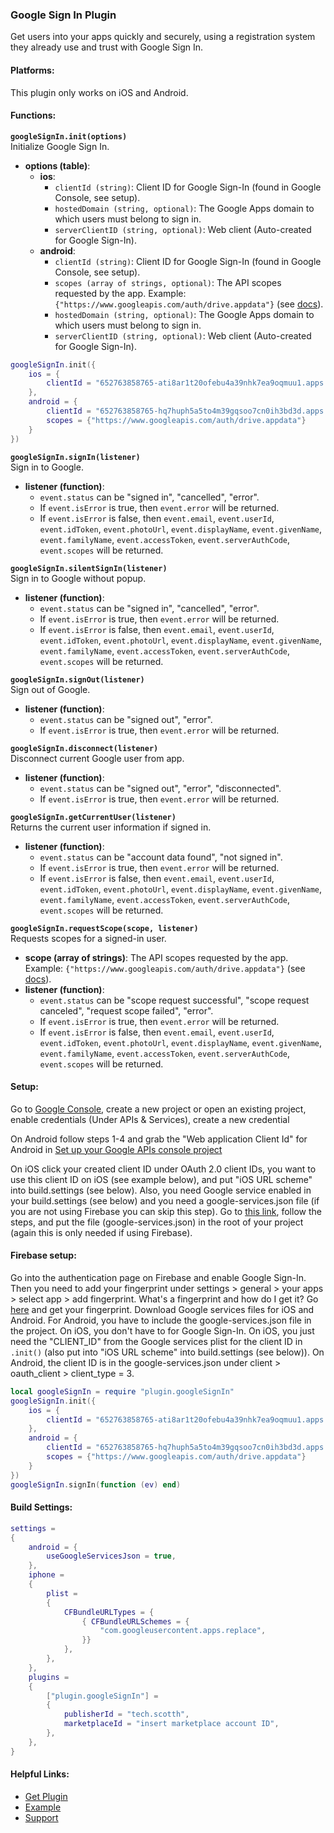 ### Google Sign In Plugin

Get users into your apps quickly and securely, using a registration system they already use and trust with Google Sign In.

#### Platforms:
This plugin only works on iOS and Android.

#### Functions:

**`googleSignIn.init(options)`**  
Initialize Google Sign In.

- **options (table)**:
	- **ios**:
		- `clientId (string)`: Client ID for Google Sign-In (found in Google Console, see setup).
		- `hostedDomain (string, optional)`: The Google Apps domain to which users must belong to sign in.
		- `serverClientID (string, optional)`: Web client (Auto-created for Google Sign-In).
	- **android**:
		- `clientId (string)`: Client ID for Google Sign-In (found in Google Console, see setup).
		- `scopes (array of strings, optional)`: The API scopes requested by the app. Example: `{"https://www.googleapis.com/auth/drive.appdata"}` (see [docs](https://developers.google.com/identity/protocols/googlescopes)).
		- `hostedDomain (string, optional)`: The Google Apps domain to which users must belong to sign in.
		- `serverClientID (string, optional)`: Web client (Auto-created for Google Sign-In).

```lua
googleSignIn.init({
	ios = {
		clientId = "652763858765-ati8ar1t20ofebu4a39nhk7ea9oqmuu1.apps.googleusercontent.com"
	},
	android = {
		clientId = "652763858765-hq7huph5a5to4m39gqsoo7cn0ih3bd3d.apps.googleusercontent.com",
		scopes = {"https://www.googleapis.com/auth/drive.appdata"}
	}
})
```

**`googleSignIn.signIn(listener)`**  
Sign in to Google.

- **listener (function)**: 
	- `event.status` can be "signed in", "cancelled", "error".
	- If `event.isError` is true, then `event.error` will be returned.
	- If `event.isError` is false, then `event.email`, `event.userId`, `event.idToken`, `event.photoUrl`, `event.displayName`, `event.givenName`, `event.familyName`, `event.accessToken`, `event.serverAuthCode`, `event.scopes` will be returned.

**`googleSignIn.silentSignIn(listener)`**  
Sign in to Google without popup.

- **listener (function)**: 
	- `event.status` can be "signed in", "cancelled", "error".
	- If `event.isError` is true, then `event.error` will be returned.
	- If `event.isError` is false, then `event.email`, `event.userId`, `event.idToken`, `event.photoUrl`, `event.displayName`, `event.givenName`, `event.familyName`, `event.accessToken`, `event.serverAuthCode`, `event.scopes` will be returned.

**`googleSignIn.signOut(listener)`**  
Sign out of Google.

- **listener (function)**: 
	- `event.status` can be "signed out", "error".
	- If `event.isError` is true, then `event.error` will be returned.

**`googleSignIn.disconnect(listener)`**  
Disconnect current Google user from app.

- **listener (function)**: 
	- `event.status` can be "signed out", "error", "disconnected".
	- If `event.isError` is true, then `event.error` will be returned.

**`googleSignIn.getCurrentUser(listener)`**  
Returns the current user information if signed in.

- **listener (function)**: 
	- `event.status` can be "account data found", "not signed in".
	- If `event.isError` is true, then `event.error` will be returned.
	- If `event.isError` is false, then `event.email`, `event.userId`, `event.idToken`, `event.photoUrl`, `event.displayName`, `event.givenName`, `event.familyName`, `event.accessToken`, `event.serverAuthCode`, `event.scopes` will be returned.

**`googleSignIn.requestScope(scope, listener)`**  
Requests scopes for a signed-in user.

- **scope (array of strings)**: The API scopes requested by the app. Example: `{"https://www.googleapis.com/auth/drive.appdata"}` (see [docs](https://developers.google.com/identity/protocols/googlescopes)).
- **listener (function)**: 
	- `event.status` can be "scope request successful", "scope request canceled", "request scope failed", "error".
	- If `event.isError` is true, then `event.error` will be returned.
	- If `event.isError` is false, then `event.email`, `event.userId`, `event.idToken`, `event.photoUrl`, `event.displayName`, `event.givenName`, `event.familyName`, `event.accessToken`, `event.serverAuthCode`, `event.scopes` will be returned.

#### Setup:

Go to [Google Console](https://console.developers.google.com), create a new project or open an existing project, enable credentials (Under APIs & Services), create a new credential


On Android follow steps 1-4 and grab the "Web application Client Id" for Android in [Set up your Google APIs console project](https://developer.android.com/identity/sign-in/credential-manager-siwg#set-google)


On iOS click your created client ID under OAuth 2.0 client IDs, you want to use this client ID on iOS (see example below), and put "iOS URL scheme" into build.settings (see below). Also, you need Google service enabled in your build.settings (see below) and you need a google-services.json file (if you are not using Firebase you can skip this step). Go to [this link](https://developers.google.com/mobile/add?platform=android&cntapi=signin&cnturl=https:%2F%2Fdevelopers.google.com%2Fidentity%2Fsign-in%2Fandroid%2Fsign-in%3Fconfigured%3Dtrue&cntlbl=Continue%20Adding%20Sign-In), follow the steps, and put the file (google-services.json) in the root of your project (again this is only needed if using Firebase).

#### Firebase setup:

Go into the authentication page on Firebase and enable Google Sign-In. Then you need to add your fingerprint under settings > general > your apps > select app > add fingerprint. What's a fingerprint and how do I get it? Go [here](https://developers.google.com/android/guides/client-auth) and get your fingerprint. Download Google services files for iOS and Android. For Android, you have to include the google-services.json file in the project. On iOS, you don't have to for Google Sign-In. On iOS, you just need the "CLIENT_ID" from the Google services plist for the client ID in `.init()` (also put into "iOS URL scheme" into build.settings (see below)). On Android, the client ID is in the google-services.json under client > oauth_client > client_type = 3.

```lua
local googleSignIn = require "plugin.googleSignIn"
googleSignIn.init({
	ios = {
		clientId = "652763858765-ati8ar1t20ofebu4a39nhk7ea9oqmuu1.apps.googleusercontent.com"
	},
	android = {
		clientId = "652763858765-hq7huph5a5to4m39gqsoo7cn0ih3bd3d.apps.googleusercontent.com",
		scopes = {"https://www.googleapis.com/auth/drive.appdata"}
	}
})
googleSignIn.signIn(function (ev) end)
```

#### Build Settings:

```lua
settings =
{
	android = {
		useGoogleServicesJson = true,
	},
	iphone =
	{
		plist =
		{
			CFBundleURLTypes = {
				{ CFBundleURLSchemes = {
					"com.googleusercontent.apps.replace",
				}}
			},
		},
	},
	plugins =
	{
		["plugin.googleSignIn"] =
		{
			publisherId = "tech.scotth",
			marketplaceId = "insert marketplace account ID",
		},
	},
}
```

#### Helpful Links:

- [Get Plugin](https://solar2dmarketplace.com/plugins?GoogleSignIn_tech-scotth)
- [Example](https://github.com/scottrules44/googleSignIn-demo)
- [Support](https://forums.solar2d.com/c/corona-marketplace/13)